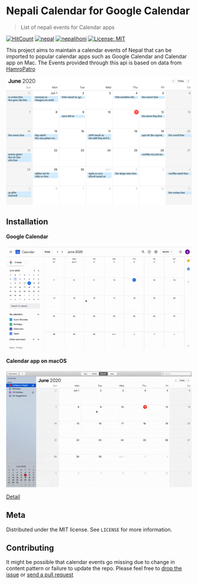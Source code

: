 # Nepali Calendar for Google Calendar
> List of nepali events for Calendar apps

[![HitCount][hits-image]][hits-url]
[![nepal][made-in-Nepal]][repo-url]
[![nepalihoni][Nepali-ho-ni]][repo-url]
[![License: MIT](https://img.shields.io/badge/License-MIT-yellow.svg)](https://opensource.org/licenses/MIT)



This project aims to maintain a calendar events of Nepal that can be imported to popular calendar apps such as Google Calendar and Calendar app on Mac.
The Events provided through this api is based on data from [HamroPatro](https://www.hamropatro.com/)

![](assets/example.png)

## Installation

#### Google Calendar
![](assets/google-calendar.gif)


#### Calendar app on macOS
![](assets/mac-calendar.gif)

[Detail](http://shresthasushil.com.np/NepaliEvents/)

## Meta

Distributed under the MIT license. See ``LICENSE`` for more information.


## Contributing
It might be possible that calendar events go missing due to change in content pattern or failure to update the repo. Please feel free to [drop the issue](https://github.com/SushilShrestha/NepaliEvents/issues) or [send a pull request](https://github.com/SushilShrestha/NepaliEvents/pulls)

<!-- Markdown link & img dfn's -->

[repo-url]: https://github.com/SushilShrestha/NepaliEvents
[hits-image]: http://hits.dwyl.com/SushilShrestha/NepaliEvents.svg
[hits-url]: http://hits.dwyl.com/SushilShrestha/NepaliEvents
[made-in-nepal]: https://img.shields.io/badge/Made%20in-Nepal🇳🇵-green
[Nepali-ho-ni]: https://img.shields.io/badge/%20Nepali%20ho%20ni-garcha-green
